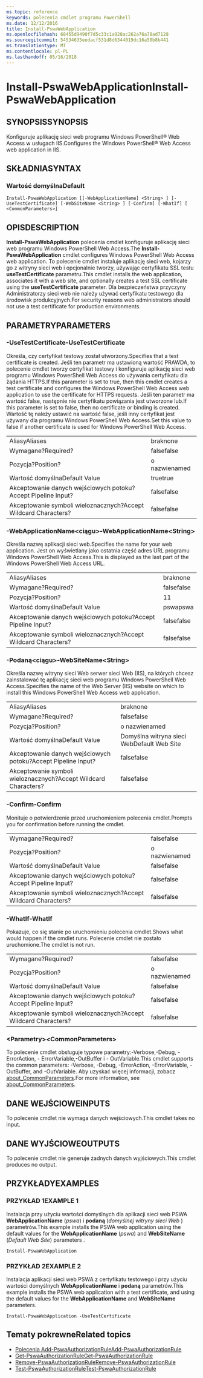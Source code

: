 ```yaml
---
ms.topic: reference
keywords: polecenia cmdlet programu PowerShell
ms.date: 12/12/2016
title: Install-PswaWebApplication
ms.openlocfilehash: 68455d9490f7d5c33c1a928ac262a76a78ad7128
ms.sourcegitcommit: 54534635eedacf531d8d6344019dc16a50b8b441
ms.translationtype: MT
ms.contentlocale: pl-PL
ms.lasthandoff: 05/16/2018
---
```

# <a name="install-pswawebapplication"></a><span data-ttu-id="57652-103">Install-PswaWebApplication</span><span class="sxs-lookup"><span data-stu-id="57652-103">Install-PswaWebApplication</span></span>

## <a name="synopsis"></a><span data-ttu-id="57652-104">SYNOPSIS</span><span class="sxs-lookup"><span data-stu-id="57652-104">SYNOPSIS</span></span>

<span data-ttu-id="57652-105">Konfiguruje aplikację sieci web programu Windows PowerShell® Web Access w usługach IIS.</span><span class="sxs-lookup"><span data-stu-id="57652-105">Configures the Windows PowerShell® Web Access web application in IIS.</span></span>

## <a name="syntax"></a><span data-ttu-id="57652-106">SKŁADNIA</span><span class="sxs-lookup"><span data-stu-id="57652-106">SYNTAX</span></span>

### <a name="default"></a><span data-ttu-id="57652-107">Wartość domyślna</span><span class="sxs-lookup"><span data-stu-id="57652-107">Default</span></span>
```
Install-PswaWebApplication [[-WebApplicationName] <String> ] [-UseTestCertificate] [-WebSiteName <String> ] [-Confirm] [-WhatIf] [ <CommonParameters>]
```

## <a name="description"></a><span data-ttu-id="57652-108">OPIS</span><span class="sxs-lookup"><span data-stu-id="57652-108">DESCRIPTION</span></span>

<span data-ttu-id="57652-109">**Install-PswaWebApplication** polecenia cmdlet konfiguruje aplikację sieci web programu Windows PowerShell Web Access.</span><span class="sxs-lookup"><span data-stu-id="57652-109">The **Install-PswaWebApplication** cmdlet configures Windows PowerShell Web Access web application.</span></span> <span data-ttu-id="57652-110">To polecenie cmdlet instaluje aplikację sieci web, kojarzy go z witryny sieci web i opcjonalnie tworzy, używając certyfikatu SSL testu **useTestCertificate** parametru.</span><span class="sxs-lookup"><span data-stu-id="57652-110">This cmdlet installs the web application, associates it with a web site, and optionally creates a test SSL certificate using the **useTestCertificate** parameter.</span></span> <span data-ttu-id="57652-111">Dla bezpieczeństwa przyczyny Administratorzy sieci web nie należy używać certyfikatu testowego dla środowisk produkcyjnych.</span><span class="sxs-lookup"><span data-stu-id="57652-111">For security reasons web administrators should not use a test certificate for production environments.</span></span>

## <a name="parameters"></a><span data-ttu-id="57652-112">PARAMETRY</span><span class="sxs-lookup"><span data-stu-id="57652-112">PARAMETERS</span></span>

### <a name="-usetestcertificate"></a><span data-ttu-id="57652-113">-UseTestCertificate</span><span class="sxs-lookup"><span data-stu-id="57652-113">-UseTestCertificate</span></span>

<span data-ttu-id="57652-114">Określa, czy certyfikat testowy został utworzony.</span><span class="sxs-lookup"><span data-stu-id="57652-114">Specifies that a test certificate is created.</span></span> <span data-ttu-id="57652-115">Jeśli ten parametr ma ustawioną wartość PRAWDA, to polecenie cmdlet tworzy certyfikat testowy i konfiguruje aplikację sieci web programu Windows PowerShell Web Access do używania certyfikatu dla żądania HTTPS.</span><span class="sxs-lookup"><span data-stu-id="57652-115">If this parameter is set to true, then this cmdlet creates a test certificate and configures the Windows PowerShell Web Access web application to use the certificate for HTTPS requests.</span></span> <span data-ttu-id="57652-116">Jeśli ten parametr ma wartość false, następnie nie certyfikatu powiązania jest utworzone lub.</span><span class="sxs-lookup"><span data-stu-id="57652-116">If this parameter is set to false, then no certificate or binding is created.</span></span> <span data-ttu-id="57652-117">Wartość tę należy ustawić na wartość false, jeśli inny certyfikat jest używany dla programu Windows PowerShell Web Access.</span><span class="sxs-lookup"><span data-stu-id="57652-117">Set this value to false if another certificate is used for Windows PowerShell Web Access.</span></span>

|||
|-|-|
| <span data-ttu-id="57652-118">Aliasy</span><span class="sxs-lookup"><span data-stu-id="57652-118">Aliases</span></span>                              | <span data-ttu-id="57652-119">brak</span><span class="sxs-lookup"><span data-stu-id="57652-119">none</span></span>                                 |
| <span data-ttu-id="57652-120">Wymagane?</span><span class="sxs-lookup"><span data-stu-id="57652-120">Required?</span></span>                            | <span data-ttu-id="57652-121">false</span><span class="sxs-lookup"><span data-stu-id="57652-121">false</span></span>                                |
| <span data-ttu-id="57652-122">Pozycja?</span><span class="sxs-lookup"><span data-stu-id="57652-122">Position?</span></span>                            | <span data-ttu-id="57652-123">o nazwie</span><span class="sxs-lookup"><span data-stu-id="57652-123">named</span></span>                                |
| <span data-ttu-id="57652-124">Wartość domyślna</span><span class="sxs-lookup"><span data-stu-id="57652-124">Default Value</span></span>                        | <span data-ttu-id="57652-125">true</span><span class="sxs-lookup"><span data-stu-id="57652-125">true</span></span>                                 |
| <span data-ttu-id="57652-126">Akceptowanie danych wejściowych potoku?</span><span class="sxs-lookup"><span data-stu-id="57652-126">Accept Pipeline Input?</span></span>               | <span data-ttu-id="57652-127">false</span><span class="sxs-lookup"><span data-stu-id="57652-127">false</span></span>                                |
| <span data-ttu-id="57652-128">Akceptowanie symboli wieloznacznych?</span><span class="sxs-lookup"><span data-stu-id="57652-128">Accept Wildcard Characters?</span></span>          | <span data-ttu-id="57652-129">false</span><span class="sxs-lookup"><span data-stu-id="57652-129">false</span></span>                                |

### <a name="-webapplicationnameltstringgt"></a><span data-ttu-id="57652-130">-WebApplicationName&lt;ciągu&gt;</span><span class="sxs-lookup"><span data-stu-id="57652-130">-WebApplicationName&lt;String&gt;</span></span>

<span data-ttu-id="57652-131">Określa nazwę aplikacji sieci web.</span><span class="sxs-lookup"><span data-stu-id="57652-131">Specifies the name for your web application.</span></span> <span data-ttu-id="57652-132">Jest on wyświetlany jako ostatnia część adres URL programu Windows PowerShell Web Access.</span><span class="sxs-lookup"><span data-stu-id="57652-132">This is displayed as the last part of the Windows PowerShell Web Access URL.</span></span>

|||
|-|-|
| <span data-ttu-id="57652-133">Aliasy</span><span class="sxs-lookup"><span data-stu-id="57652-133">Aliases</span></span>                              | <span data-ttu-id="57652-134">brak</span><span class="sxs-lookup"><span data-stu-id="57652-134">none</span></span>                                 |
| <span data-ttu-id="57652-135">Wymagane?</span><span class="sxs-lookup"><span data-stu-id="57652-135">Required?</span></span>                            | <span data-ttu-id="57652-136">false</span><span class="sxs-lookup"><span data-stu-id="57652-136">false</span></span>                                |
| <span data-ttu-id="57652-137">Pozycja?</span><span class="sxs-lookup"><span data-stu-id="57652-137">Position?</span></span>                            | <span data-ttu-id="57652-138">1</span><span class="sxs-lookup"><span data-stu-id="57652-138">1</span></span>                                    |
| <span data-ttu-id="57652-139">Wartość domyślna</span><span class="sxs-lookup"><span data-stu-id="57652-139">Default Value</span></span>                        | <span data-ttu-id="57652-140">pswa</span><span class="sxs-lookup"><span data-stu-id="57652-140">pswa</span></span>                                 |
| <span data-ttu-id="57652-141">Akceptowanie danych wejściowych potoku?</span><span class="sxs-lookup"><span data-stu-id="57652-141">Accept Pipeline Input?</span></span>               | <span data-ttu-id="57652-142">false</span><span class="sxs-lookup"><span data-stu-id="57652-142">false</span></span>                                |
| <span data-ttu-id="57652-143">Akceptowanie symboli wieloznacznych?</span><span class="sxs-lookup"><span data-stu-id="57652-143">Accept Wildcard Characters?</span></span>          | <span data-ttu-id="57652-144">false</span><span class="sxs-lookup"><span data-stu-id="57652-144">false</span></span>                                |

### <a name="-websitenameltstringgt"></a><span data-ttu-id="57652-145">-Podaną&lt;ciągu&gt;</span><span class="sxs-lookup"><span data-stu-id="57652-145">-WebSiteName&lt;String&gt;</span></span>

<span data-ttu-id="57652-146">Określa nazwę witryny sieci Web serwer sieci Web (IIS), na których chcesz zainstalować tę aplikację sieci web programu Windows PowerShell Web Access.</span><span class="sxs-lookup"><span data-stu-id="57652-146">Specifies the name of the Web Server (IIS) website on which to install this Windows PowerShell Web Access web application.</span></span>

|||
|-|-|
| <span data-ttu-id="57652-147">Aliasy</span><span class="sxs-lookup"><span data-stu-id="57652-147">Aliases</span></span>                              | <span data-ttu-id="57652-148">brak</span><span class="sxs-lookup"><span data-stu-id="57652-148">none</span></span>                                 |
| <span data-ttu-id="57652-149">Wymagane?</span><span class="sxs-lookup"><span data-stu-id="57652-149">Required?</span></span>                            | <span data-ttu-id="57652-150">false</span><span class="sxs-lookup"><span data-stu-id="57652-150">false</span></span>                                |
| <span data-ttu-id="57652-151">Pozycja?</span><span class="sxs-lookup"><span data-stu-id="57652-151">Position?</span></span>                            | <span data-ttu-id="57652-152">o nazwie</span><span class="sxs-lookup"><span data-stu-id="57652-152">named</span></span>                                |
| <span data-ttu-id="57652-153">Wartość domyślna</span><span class="sxs-lookup"><span data-stu-id="57652-153">Default Value</span></span>                        | <span data-ttu-id="57652-154">Domyślna witryna sieci Web</span><span class="sxs-lookup"><span data-stu-id="57652-154">Default Web Site</span></span>                     |
| <span data-ttu-id="57652-155">Akceptowanie danych wejściowych potoku?</span><span class="sxs-lookup"><span data-stu-id="57652-155">Accept Pipeline Input?</span></span>               | <span data-ttu-id="57652-156">false</span><span class="sxs-lookup"><span data-stu-id="57652-156">false</span></span>                                |
| <span data-ttu-id="57652-157">Akceptowanie symboli wieloznacznych?</span><span class="sxs-lookup"><span data-stu-id="57652-157">Accept Wildcard Characters?</span></span>          | <span data-ttu-id="57652-158">false</span><span class="sxs-lookup"><span data-stu-id="57652-158">false</span></span>                                |

### <a name="-confirm"></a><span data-ttu-id="57652-159">-Confirm</span><span class="sxs-lookup"><span data-stu-id="57652-159">-Confirm</span></span>

<span data-ttu-id="57652-160">Monituje o potwierdzenie przed uruchomieniem polecenia cmdlet.</span><span class="sxs-lookup"><span data-stu-id="57652-160">Prompts you for confirmation before running the cmdlet.</span></span>

|||
|-|-|
| <span data-ttu-id="57652-161">Wymagane?</span><span class="sxs-lookup"><span data-stu-id="57652-161">Required?</span></span>                            | <span data-ttu-id="57652-162">false</span><span class="sxs-lookup"><span data-stu-id="57652-162">false</span></span>                                |
| <span data-ttu-id="57652-163">Pozycja?</span><span class="sxs-lookup"><span data-stu-id="57652-163">Position?</span></span>                            | <span data-ttu-id="57652-164">o nazwie</span><span class="sxs-lookup"><span data-stu-id="57652-164">named</span></span>                                |
| <span data-ttu-id="57652-165">Wartość domyślna</span><span class="sxs-lookup"><span data-stu-id="57652-165">Default Value</span></span>                        | <span data-ttu-id="57652-166">false</span><span class="sxs-lookup"><span data-stu-id="57652-166">false</span></span>                                |
| <span data-ttu-id="57652-167">Akceptowanie danych wejściowych potoku?</span><span class="sxs-lookup"><span data-stu-id="57652-167">Accept Pipeline Input?</span></span>               | <span data-ttu-id="57652-168">false</span><span class="sxs-lookup"><span data-stu-id="57652-168">false</span></span>                                |
| <span data-ttu-id="57652-169">Akceptowanie symboli wieloznacznych?</span><span class="sxs-lookup"><span data-stu-id="57652-169">Accept Wildcard Characters?</span></span>          | <span data-ttu-id="57652-170">false</span><span class="sxs-lookup"><span data-stu-id="57652-170">false</span></span>                                |

### <a name="-whatif"></a><span data-ttu-id="57652-171">-WhatIf</span><span class="sxs-lookup"><span data-stu-id="57652-171">-WhatIf</span></span>

<span data-ttu-id="57652-172">Pokazuje, co się stanie po uruchomieniu polecenia cmdlet.</span><span class="sxs-lookup"><span data-stu-id="57652-172">Shows what would happen if the cmdlet runs.</span></span>
<span data-ttu-id="57652-173">Polecenie cmdlet nie zostało uruchomione.</span><span class="sxs-lookup"><span data-stu-id="57652-173">The cmdlet is not run.</span></span>

|||
|-|-|
| <span data-ttu-id="57652-174">Wymagane?</span><span class="sxs-lookup"><span data-stu-id="57652-174">Required?</span></span>                            | <span data-ttu-id="57652-175">false</span><span class="sxs-lookup"><span data-stu-id="57652-175">false</span></span>                                |
| <span data-ttu-id="57652-176">Pozycja?</span><span class="sxs-lookup"><span data-stu-id="57652-176">Position?</span></span>                            | <span data-ttu-id="57652-177">o nazwie</span><span class="sxs-lookup"><span data-stu-id="57652-177">named</span></span>                                |
| <span data-ttu-id="57652-178">Wartość domyślna</span><span class="sxs-lookup"><span data-stu-id="57652-178">Default Value</span></span>                        | <span data-ttu-id="57652-179">false</span><span class="sxs-lookup"><span data-stu-id="57652-179">false</span></span>                                |
| <span data-ttu-id="57652-180">Akceptowanie danych wejściowych potoku?</span><span class="sxs-lookup"><span data-stu-id="57652-180">Accept Pipeline Input?</span></span>               | <span data-ttu-id="57652-181">false</span><span class="sxs-lookup"><span data-stu-id="57652-181">false</span></span>                                |
| <span data-ttu-id="57652-182">Akceptowanie symboli wieloznacznych?</span><span class="sxs-lookup"><span data-stu-id="57652-182">Accept Wildcard Characters?</span></span>          | <span data-ttu-id="57652-183">false</span><span class="sxs-lookup"><span data-stu-id="57652-183">false</span></span>                                |

### <a name="ltcommonparametersgt"></a><span data-ttu-id="57652-184">&lt;Parametry&gt;</span><span class="sxs-lookup"><span data-stu-id="57652-184">&lt;CommonParameters&gt;</span></span>

<span data-ttu-id="57652-185">To polecenie cmdlet obsługuje typowe parametry:-Verbose,-Debug, - ErrorAction, - ErrorVariable,-OutBuffer i - OutVariable.</span><span class="sxs-lookup"><span data-stu-id="57652-185">This cmdlet supports the common parameters: -Verbose, -Debug, -ErrorAction, -ErrorVariable, -OutBuffer, and -OutVariable.</span></span>
<span data-ttu-id="57652-186">Aby uzyskać więcej informacji, zobacz [about_CommonParameters](http://go.microsoft.com/fwlink/p/?LinkID=113216).</span><span class="sxs-lookup"><span data-stu-id="57652-186">For more information, see [about_CommonParameters](http://go.microsoft.com/fwlink/p/?LinkID=113216).</span></span>

## <a name="inputs"></a><span data-ttu-id="57652-187">DANE WEJŚCIOWE</span><span class="sxs-lookup"><span data-stu-id="57652-187">INPUTS</span></span>

<span data-ttu-id="57652-188">To polecenie cmdlet nie wymaga danych wejściowych.</span><span class="sxs-lookup"><span data-stu-id="57652-188">This cmdlet takes no input.</span></span>

## <a name="outputs"></a><span data-ttu-id="57652-189">DANE WYJŚCIOWE</span><span class="sxs-lookup"><span data-stu-id="57652-189">OUTPUTS</span></span>

<span data-ttu-id="57652-190">To polecenie cmdlet nie generuje żadnych danych wyjściowych.</span><span class="sxs-lookup"><span data-stu-id="57652-190">This cmdlet produces no output.</span></span>

## <a name="examples"></a><span data-ttu-id="57652-191">PRZYKŁADY</span><span class="sxs-lookup"><span data-stu-id="57652-191">EXAMPLES</span></span>

### <a name="example-1"></a><span data-ttu-id="57652-192">PRZYKŁAD 1</span><span class="sxs-lookup"><span data-stu-id="57652-192">EXAMPLE 1</span></span>

<span data-ttu-id="57652-193">Instalacja przy użyciu wartości domyślnych dla aplikacji sieci web PSWA **WebApplicationName** (*pswa*) i **podaną** (*domyślnej witryny sieci Web* ) parametrów.</span><span class="sxs-lookup"><span data-stu-id="57652-193">This example installs the PSWA web application using the default values for the **WebApplicationName** (*pswa*) and **WebSiteName** (*Default Web Site*) parameters .</span></span>

```
Install-PswaWebApplication
```

### <a name="example-2"></a><span data-ttu-id="57652-194">PRZYKŁAD 2</span><span class="sxs-lookup"><span data-stu-id="57652-194">EXAMPLE 2</span></span>

<span data-ttu-id="57652-195">Instalacja aplikacji sieci web PSWA z certyfikatu testowego i przy użyciu wartości domyślnych **WebApplicationName** i **podaną** parametrów.</span><span class="sxs-lookup"><span data-stu-id="57652-195">This example installs the PSWA web application with a test certificate, and using the default values for the **WebApplicationName** and **WebSiteName** parameters.</span></span>

```
Install-PswaWebApplication -UseTestCertificate
```

## <a name="related-topics"></a><span data-ttu-id="57652-196">Tematy pokrewne</span><span class="sxs-lookup"><span data-stu-id="57652-196">Related topics</span></span>

- [<span data-ttu-id="57652-197">Polecenia Add-PswaAuthorizationRule</span><span class="sxs-lookup"><span data-stu-id="57652-197">Add-PswaAuthorizationRule</span></span>](add-pswaauthorizationrule.md)
- [<span data-ttu-id="57652-198">Get-PswaAuthorizationRule</span><span class="sxs-lookup"><span data-stu-id="57652-198">Get-PswaAuthorizationRule</span></span>](get-pswaauthorizationrule.md)
- [<span data-ttu-id="57652-199">Remove-PswaAuthorizationRule</span><span class="sxs-lookup"><span data-stu-id="57652-199">Remove-PswaAuthorizationRule</span></span>](remove-pswaauthorizationrule.md)
- [<span data-ttu-id="57652-200">Test-PswaAuthorizationRule</span><span class="sxs-lookup"><span data-stu-id="57652-200">Test-PswaAuthorizationRule</span></span>](test-pswaauthorizationrule.md)